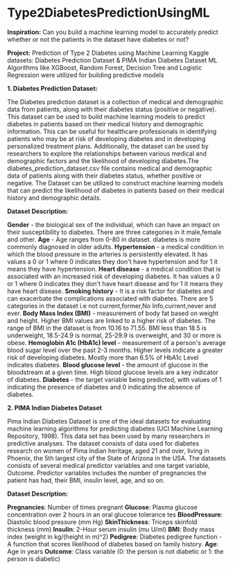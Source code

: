 # Type2DiabetesPredictionUsingML

**Inspiration:**  Can you build a machine learning model to accurately predict whether or not the patients in the dataset have diabetes or not?

**Project:** Prediction of Type 2 Diabetes using Machine Learning
Kaggle datasets: Diabetes Prediction Dataset & PIMA Indian Diabetes Dataset
ML Algorithms like XGBoost, Random Forest, Decision Tree and Logistic Regression were utilized for building predictive models

**1. Diabetes Prediction Dataset:**

The Diabetes prediction dataset is a collection of medical and demographic data from patients, along with their diabetes status (positive or negative). This dataset can be used to build machine learning models to predict diabetes in patients based on their medical history and demographic information. This can be useful for healthcare professionals in identifying patients who may be at risk of developing diabetes and in developing personalized treatment plans. Additionally, the dataset can be used by researchers to explore the relationships between various medical and demographic factors and the likelihood of developing diabetes.The diabetes_prediction_dataset.csv file contains medical and demographic data of patients along with their diabetes status, whether positive or negative. The Dataset can be utilized to construct machine learning models that can predict the likelihood of diabetes in patients based on their medical history and demographic details.

**Dataset Description:**

**Gender** - the biological sex of the individual, which can have an impact on their susceptibility to diabetes. There are three categories in it male,female and other.
**Age** - Age ranges from 0-80 in dataset. diabetes is more commonly diagnosed in older adults.
**Hypertension** - a medical condition in which the blood pressure in the arteries is persistently elevated. It has values a 0 or 1 where 0 indicates they don't have hypertension and for 1 it means they have hypertension.
**Heart disease** - a medical condition that is associated with an increased risk of developing diabetes. It has values a 0 or 1 where 0 indicates they don't have heart disease and for 1 it means they have heart disease.
**Smoking history** - It is a risk factor for diabetes and can exacerbate the complications associated with diabetes. There are 5 categories in the dataset i.e not current,former,No Info,current,never and ever.
**Body Mass Index (BMI)** - measurement of body fat based on weight and height. Higher BMI values are linked to a higher risk of diabetes. The range of BMI in the dataset is from 10.16 to 71.55. BMI less than 18.5 is underweight, 18.5-24.9 is normal, 25-29.9 is overweight, and 30 or more is obese.
**Hemoglobin A1c (HbA1c) level** - measurement of a person's average blood sugar level over the past 2-3 months. Higher levels indicate a greater risk of developing diabetes. Mostly more than 6.5% of HbA1c Level indicates diabetes.
**Blood glucose level** - the amount of glucose in the bloodstream at a given time. High blood glucose levels are a key indicator of diabetes.
**Diabetes** - the target variable being predicted, with values of 1 indicating the presence of diabetes and 0 indicating the absence of diabetes.

**2. PIMA Indian Diabetes Dataset**

Pima Indian Diabetes Dataset is one of the ideal datasets for evaluating machine learning algorithms for predicting diabetes (UCI Machine Learning Repository, 1998). This data set has been used by many researchers in predictive analyses.
The dataset consists of data used for diabetes research on women of Pima Indian heritage, aged 21 and over, living in Phoenix, the 5th largest city of the State of Arizona in the USA. The datasets consists of several medical predictor variables and one target variable, Outcome. Predictor variables includes the number of pregnancies the patient has had, their BMI, insulin level, age, and so on.

**Dataset Description:**

**Pregnancies**: Number of times pregnant
**Glucose**: Plasma glucose concentration over 2 hours in an oral glucose tolerance tes
**BloodPressure**: Diastolic blood pressure (mm Hg)
**SkinThickness**: Triceps skinfold thickness (mm)
**Insulin**: 2-Hour serum insulin (mu U/ml)
**BMI**: Body mass index (weight in kg/(height in m)^2)
**Pedigree**: Diabetes pedigree function - A function that scores likelihood of diabetes based on family history.
**Age**: Age in years
**Outcome**: Class variable (0: the person is not diabetic or 1: the person is diabetic)

